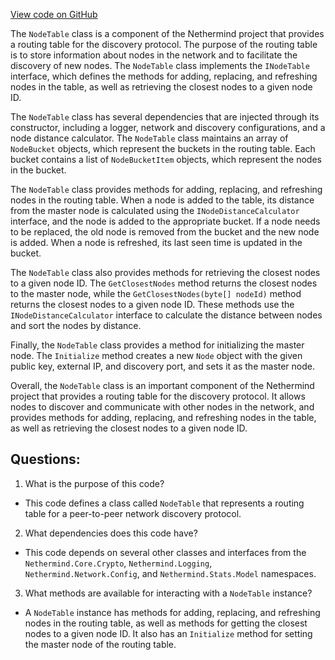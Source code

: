 [View code on GitHub](https://github.com/nethermindeth/nethermind/Nethermind.Network.Discovery/RoutingTable/NodeTable.cs)

The `NodeTable` class is a component of the Nethermind project that provides a routing table for the discovery protocol. The purpose of the routing table is to store information about nodes in the network and to facilitate the discovery of new nodes. The `NodeTable` class implements the `INodeTable` interface, which defines the methods for adding, replacing, and refreshing nodes in the table, as well as retrieving the closest nodes to a given node ID.

The `NodeTable` class has several dependencies that are injected through its constructor, including a logger, network and discovery configurations, and a node distance calculator. The `NodeTable` class maintains an array of `NodeBucket` objects, which represent the buckets in the routing table. Each bucket contains a list of `NodeBucketItem` objects, which represent the nodes in the bucket.

The `NodeTable` class provides methods for adding, replacing, and refreshing nodes in the routing table. When a node is added to the table, its distance from the master node is calculated using the `INodeDistanceCalculator` interface, and the node is added to the appropriate bucket. If a node needs to be replaced, the old node is removed from the bucket and the new node is added. When a node is refreshed, its last seen time is updated in the bucket.

The `NodeTable` class also provides methods for retrieving the closest nodes to a given node ID. The `GetClosestNodes` method returns the closest nodes to the master node, while the `GetClosestNodes(byte[] nodeId)` method returns the closest nodes to a given node ID. These methods use the `INodeDistanceCalculator` interface to calculate the distance between nodes and sort the nodes by distance.

Finally, the `NodeTable` class provides a method for initializing the master node. The `Initialize` method creates a new `Node` object with the given public key, external IP, and discovery port, and sets it as the master node.

Overall, the `NodeTable` class is an important component of the Nethermind project that provides a routing table for the discovery protocol. It allows nodes to discover and communicate with other nodes in the network, and provides methods for adding, replacing, and refreshing nodes in the table, as well as retrieving the closest nodes to a given node ID.
## Questions: 
 1. What is the purpose of this code?
- This code defines a class called `NodeTable` that represents a routing table for a peer-to-peer network discovery protocol.

2. What dependencies does this code have?
- This code depends on several other classes and interfaces from the `Nethermind.Core.Crypto`, `Nethermind.Logging`, `Nethermind.Network.Config`, and `Nethermind.Stats.Model` namespaces.

3. What methods are available for interacting with a `NodeTable` instance?
- A `NodeTable` instance has methods for adding, replacing, and refreshing nodes in the routing table, as well as methods for getting the closest nodes to a given node ID. It also has an `Initialize` method for setting the master node of the routing table.